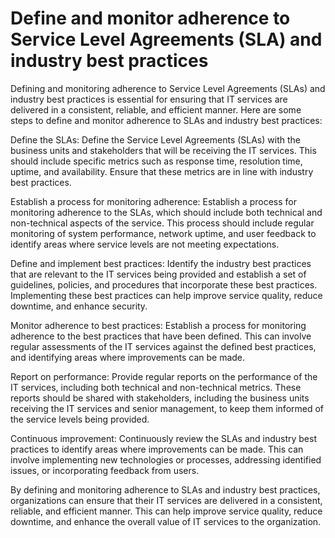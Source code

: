 # Define and monitor adherence to Service Level Agreements (SLA) and industry best practices

Defining and monitoring adherence to Service Level Agreements (SLAs) and industry best practices is essential for ensuring that IT services are delivered in a consistent, reliable, and efficient manner. Here are some steps to define and monitor adherence to SLAs and industry best practices:

Define the SLAs: Define the Service Level Agreements (SLAs) with the business units and stakeholders that will be receiving the IT services. This should include specific metrics such as response time, resolution time, uptime, and availability. Ensure that these metrics are in line with industry best practices.

Establish a process for monitoring adherence: Establish a process for monitoring adherence to the SLAs, which should include both technical and non-technical aspects of the service. This process should include regular monitoring of system performance, network uptime, and user feedback to identify areas where service levels are not meeting expectations.

Define and implement best practices: Identify the industry best practices that are relevant to the IT services being provided and establish a set of guidelines, policies, and procedures that incorporate these best practices. Implementing these best practices can help improve service quality, reduce downtime, and enhance security.

Monitor adherence to best practices: Establish a process for monitoring adherence to the best practices that have been defined. This can involve regular assessments of the IT services against the defined best practices, and identifying areas where improvements can be made.

Report on performance: Provide regular reports on the performance of the IT services, including both technical and non-technical metrics. These reports should be shared with stakeholders, including the business units receiving the IT services and senior management, to keep them informed of the service levels being provided.

Continuous improvement: Continuously review the SLAs and industry best practices to identify areas where improvements can be made. This can involve implementing new technologies or processes, addressing identified issues, or incorporating feedback from users.

By defining and monitoring adherence to SLAs and industry best practices, organizations can ensure that their IT services are delivered in a consistent, reliable, and efficient manner. This can help improve service quality, reduce downtime, and enhance the overall value of IT services to the organization.
